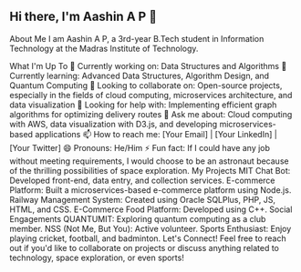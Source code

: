 ## Hi there, I'm Aashin A P 👋
About Me
I am Aashin A P, a 3rd-year B.Tech student in Information Technology at the Madras Institute of Technology.

What I'm Up To
🔭 Currently working on: Data Structures and Algorithms
🌱 Currently learning: Advanced Data Structures, Algorithm Design, and Quantum Computing
👯 Looking to collaborate on: Open-source projects, especially in the fields of cloud computing, microservices architecture, and data visualization
🤔 Looking for help with: Implementing efficient graph algorithms for optimizing delivery routes
💬 Ask me about: Cloud computing with AWS, data visualization with D3.js, and developing microservices-based applications
📫 How to reach me: [Your Email] | [Your LinkedIn] | [Your Twitter]
😄 Pronouns: He/Him
⚡ Fun fact: If I could have any job without meeting requirements, I would choose to be an astronaut because of the thrilling possibilities of space exploration.
My Projects
MIT Chat Bot: Developed front-end, data entry, and collection services.
E-commerce Platform: Built a microservices-based e-commerce platform using Node.js.
Railway Management System: Created using Oracle SQLPlus, PHP, JS, HTML, and CSS.
E-Commerce Food Platform: Developed using C++.
Social Engagements
QUANTUMIT: Exploring quantum computing as a club member.
NSS (Not Me, But You): Active volunteer.
Sports Enthusiast: Enjoy playing cricket, football, and badminton.
Let's Connect!
Feel free to reach out if you'd like to collaborate on projects or discuss anything related to technology, space exploration, or even sports!
